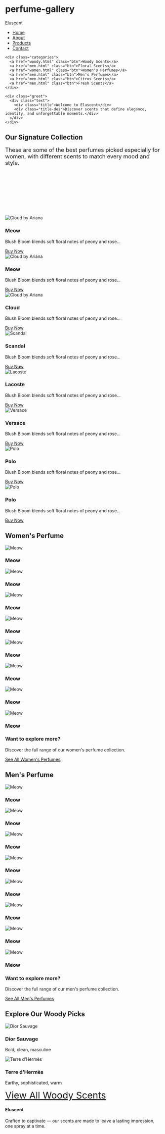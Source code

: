 # perfume-gallery

<!DOCTYPE html>
<html lang="en">

<head>
  <meta charset="UTF-8" />
  <meta name="viewport" content="width=device-width, initial-scale=1.0" />
  <title>Eluscent</title>
  <link rel="stylesheet" href="style.css" />
  <link href="https://fonts.googleapis.com/css2?family=Playfair+Display:wght@700&display=swap" rel="stylesheet" />
  <link href="https://fonts.googleapis.com/css2?family=Cormorant+Garamond:wght@400;600;700&display=swap" rel="stylesheet" />
</head>

<body>
  <div class="whole">
    <nav>
      <div class="logo">Eluscent</div>
      <ul>
        <li><a href="landing.html">Home</a></li>
        <li><a href="about.html">About</a></li>
        <li><a href="products.html">Products</a></li>
        <li><a href="contact.html">Contact</a></li>
      </ul>
    </nav>

    <div class="categories">
      <a href="woody.html" class="btn">Woody Scents</a>
      <a href="men.html" class="btn">Floral Scents</a>
      <a href="women.html" class="btn">Women's Perfumes</a>
      <a href="men.html" class="btn">Men's Perfumes</a>
      <a href="men.html" class="btn">Citrus Scents</a>
      <a href="men.html" class="btn">Fresh Scents</a>
    </div>

    <div class="greet">
      <div class="text">
        <div class="title">Welcome to Eluscent</div>
        <div class="title-des">Discover scents that define elegance, identity, and unforgettable moments.</div>
      </div>
    </div>
  </div>

  <div class="collection">
    <h2>Our Signature Collection</h2>
    <p class="descrip" style="padding-bottom: 140px; font-size: 18px;">
      These are some of the best perfumes picked especially for women, with different scents to match every mood and style.
    </p>
    <div class="product-grid">
      <div class="product-card">
        <img src="meow.jpg" alt="Cloud by Ariana" />
        <h3>Meow</h3>
        <p>Blush Bloom blends soft floral notes of peony and rose...</p>
        <a href="https://www.perfumes.com.ph/products/katy-perry-meow-100ml" class="btn">Buy Now</a>
      </div>
      <div class="product-card">
        <img src="meow.jpg" alt="Cloud by Ariana" />
        <h3>Meow</h3>
        <p>Blush Bloom blends soft floral notes of peony and rose...</p>
        <a href="https://www.perfumes.com.ph/products/katy-perry-meow-100ml" class="btn">Buy Now</a>
      </div>
      <div class="product-card">
        <img src="cloud.jpg" alt="Cloud by Ariana" />
        <h3>Cloud</h3>
        <p>Blush Bloom blends soft floral notes of peony and rose...</p>
        <a href="https://shopee.ph/Ariana-Grande-Cloud-EDP-100ml-i.230379794.29127126849?is_from_login=true" class="btn">Buy Now</a>
      </div>
      <div class="product-card">
        <img src="s.jpg" alt="Scandal" />
        <h3>Scandal</h3>
        <p>Blush Bloom blends soft floral notes of peony and rose...</p>
        <a href="https://www.perfumes.com.ph/products/jean-paul-gaultier-scandal-gold-edp-for-women-80ml" class="btn">Buy Now</a>
      </div>
      <div class="product-card">
        <img src="lacostegr.jpg" alt="Lacoste" />
        <h3>Lacoste</h3>
        <p>Blush Bloom blends soft floral notes of peony and rose...</p>
        <a href="https://www.perfumes.com.ph/products/katy-perry-meow-100ml" class="btn">Buy Now</a>
      </div>
      <div class="product-card">
        <img src="versace.jpg" alt="Versace" />
        <h3>Versace</h3>
        <p>Blush Bloom blends soft floral notes of peony and rose...</p>
        <a href="https://shopee.ph/Ariana-Grande-Cloud-EDP-100ml-i.230379794.29127126849?is_from_login=true" class="btn">Buy Now</a>
      </div>
      <div class="product-card">
        <img src="polo.jpg" alt="Polo" />
        <h3>Polo</h3>
        <p>Blush Bloom blends soft floral notes of peony and rose...</p>
        <a href="https://www.perfumes.com.ph/products/jean-paul-gaultier-scandal-gold-edp-for-women-80ml" class="btn">Buy Now</a>
      </div>
      <div class="product-card">
        <img src="polo.jpg" alt="Polo" />
        <h3>Polo</h3>
        <p>Blush Bloom blends soft floral notes of peony and rose...</p>
        <a href="https://www.perfumes.com.ph/products/jean-paul-gaultier-scandal-gold-edp-for-women-80ml" class="btn">Buy Now</a>
      </div>
    </div>
  </div>

  <div class="women">
    <h2>Women's Perfume</h2>
    <div class="product-grid">
      <div class="product-card"><img src="meow.jpg" alt="Meow" /><h3>Meow</h3></div>
      <div class="product-card"><img src="meow.jpg" alt="Meow" /><h3>Meow</h3></div>
      <div class="product-card"><img src="meow.jpg" alt="Meow" /><h3>Meow</h3></div>
      <div class="product-card"><img src="meow.jpg" alt="Meow" /><h3>Meow</h3></div>
      <div class="product-card"><img src="meow.jpg" alt="Meow" /><h3>Meow</h3></div>
      <div class="product-card"><img src="meow.jpg" alt="Meow" /><h3>Meow</h3></div>
      <div class="product-card"><img src="meow.jpg" alt="Meow" /><h3>Meow</h3></div>
      <div class="product-card"><img src="meow.jpg" alt="Meow" /><h3>Meow</h3></div>
    </div>
    <div class="wantmore">
      <h3>Want to explore more?</h3>
      <p>Discover the full range of our women's perfume collection.</p>
      <a href="women.html" class="btn">See All Women's Perfumes</a>
    </div>
  </div>

  <div class="women">
    <h2>Men's Perfume</h2>
    <div class="product-grid">
      <div class="product-card"><img src="meow.jpg" alt="Meow" /><h3>Meow</h3></div>
      <div class="product-card"><img src="meow.jpg" alt="Meow" /><h3>Meow</h3></div>
      <div class="product-card"><img src="meow.jpg" alt="Meow" /><h3>Meow</h3></div>
      <div class="product-card"><img src="meow.jpg" alt="Meow" /><h3>Meow</h3></div>
      <div class="product-card"><img src="meow.jpg" alt="Meow" /><h3>Meow</h3></div>
      <div class="product-card"><img src="meow.jpg" alt="Meow" /><h3>Meow</h3></div>
      <div class="product-card"><img src="meow.jpg" alt="Meow" /><h3>Meow</h3></div>
      <div class="product-card"><img src="meow.jpg" alt="Meow" /><h3>Meow</h3></div>
    </div>
    <div class="wantmore">
      <h3>Want to explore more?</h3>
      <p>Discover the full range of our men's perfume collection.</p>
      <a href="women.html" class="btn">See All Men's Perfumes</a>
    </div>
  </div>

  <section class="collection1">
    <h2>Explore Our Woody Picks</h2>
    <div class="product-gridw">
      <div class="product-cardw">
        <img src="w1m.jpg" alt="Dior Sauvage">
        <h3>Dior Sauvage</h3>
        <p>Bold, clean, masculine</p>
      </div>
      <div class="product-cardw">
        <img src="w2m.jpg" alt="Terre d’Hermès">
        <h3>Terre d’Hermès</h3>
        <p>Earthy, sophisticated, warm</p>
      </div>
    </div>
    <a href="woody.html" style="font-size: 30px;" class="btn">View All Woody Scents</a>
  </section>
  
  <footer class="footer">
    <div class="footer-content">
      <div class="footer-about">
        <h4>Eluscent</h4>
        <p>Crafted to captivate — our scents are made to leave a lasting impression, one spray at a time.</p>
      </div>
    </div>
  </footer>
</body>
</html>
